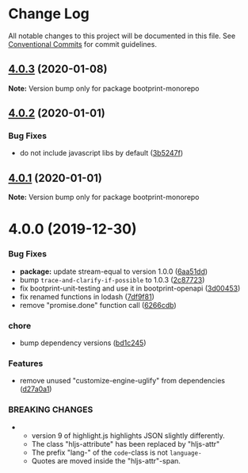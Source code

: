 # Change Log

All notable changes to this project will be documented in this file.
See [Conventional Commits](https://conventionalcommits.org) for commit guidelines.

## [4.0.3](https://github.com/bootprint/bootprint-monorepo/compare/v4.0.2...v4.0.3) (2020-01-08)

**Note:** Version bump only for package bootprint-monorepo





## [4.0.2](https://github.com/bootprint/bootprint-monorepo/compare/v4.0.1...v4.0.2) (2020-01-01)


### Bug Fixes

* do not include javascript libs by default ([3b5247f](https://github.com/bootprint/bootprint-monorepo/commit/3b5247f8257f9066c558c90d13949d5966090eed))





## [4.0.1](https://github.com/bootprint/bootprint-monorepo/compare/v4.0.0...v4.0.1) (2020-01-01)

**Note:** Version bump only for package bootprint-monorepo





# 4.0.0 (2019-12-30)


### Bug Fixes

* **package:** update stream-equal to version 1.0.0 ([6aa51dd](https://github.com/bootprint/bootprint-monorepo/commit/6aa51dda899b0b655f974a9874d959f8cc54db48))
* bump `trace-and-clarify-if-possible` to 1.0.3 ([2c87723](https://github.com/bootprint/bootprint-monorepo/commit/2c87723a5f9317fa053f0a5411d85d670e25d7b8))
* fix bootprint-unit-testing and use it in bootprint-openapi ([3d00453](https://github.com/bootprint/bootprint-monorepo/commit/3d0045315a55aa129290dacc3ae4649e3af28377))
* fix renamed functions in lodash ([7df9f81](https://github.com/bootprint/bootprint-monorepo/commit/7df9f81225a20a44c83d373eaa71c10c8ba09804))
* remove "promise.done" function call ([6266cdb](https://github.com/bootprint/bootprint-monorepo/commit/6266cdb4134b0139df00477a1afc77e9180e4cb0))


### chore

* bump dependency versions ([bd1c245](https://github.com/bootprint/bootprint-monorepo/commit/bd1c2455dd16cfc5ee46cdcfb9ca8eebec25867c))


### Features

* remove unused "customize-engine-uglify" from dependencies ([d27a0a1](https://github.com/bootprint/bootprint-monorepo/commit/d27a0a17e28ac0a95b13fad8f267036db93397d7))


### BREAKING CHANGES

* - version 9 of highlight.js highlights JSON slightly differently.
  - The class "hljs-attribute" has been replaced by "hljs-attr"
  - The prefix "lang-" of the `code`-class is not `language-`
  - Quotes are moved inside the "hljs-attr"-span.
